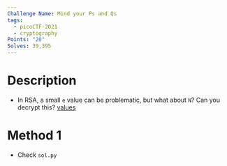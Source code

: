 ```yaml
---
Challenge Name: Mind your Ps and Qs
tags:
  - picoCTF-2021
  - cryptography
Points: "20"
Solves: 39,395
---
```

# Description
- In RSA, a small `e` value can be problematic, but what about `N`? Can you decrypt this? [values](https://mercury.picoctf.net/static/38f30029ab93478310e906d3d084a4c1/values)
# Method 1
- Check `sol.py`
